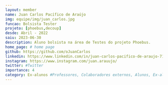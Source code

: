 ```yaml
---
layout: member
name: Juan Carlos Pacífico de Araújo
img: equipe/img/juan_carlos.jpg
funcao: Bolsista Tester
projeto: [phoebus,decoup]
desde: Abril - 2022
saiu: 2023-06-30
description: Aluno bolsista na área de Testes do projeto Phoebus.
home_page: # home page
github: https://github.com/oJuanCarlos
linkedin: https://www.linkedin.com/in/juan-carlos-pacifico-de-araujo-712a2121a/
instagram: https://www.instagram.com/juan.arauujo/
twitter: #Twitter
importance: 4
category: Ex-alunos #Professores, Colaboradores externos, Alunos, Ex-alunos
---
```

